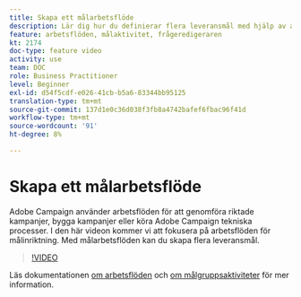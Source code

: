 ```yaml
---
title: Skapa ett målarbetsflöde
description: Lär dig hur du definierar flera leveransmål med hjälp av arbetsflöden med målinriktning.
feature: arbetsflöden, målaktivitet, frågeredigeraren
kt: 2174
doc-type: feature video
activity: use
team: DOC
role: Business Practitioner
level: Beginner
exl-id: d54f5cdf-e026-41cb-b5a6-83344bb95125
translation-type: tm+mt
source-git-commit: 137d1e0c36d038f3fb8a4742bafef6fbac96f41d
workflow-type: tm+mt
source-wordcount: '91'
ht-degree: 8%

---
```


# Skapa ett målarbetsflöde

Adobe Campaign använder arbetsflöden för att genomföra riktade kampanjer, bygga kampanjer eller köra Adobe Campaign tekniska processer. I den här videon kommer vi att fokusera på arbetsflöden för målinriktning. Med målarbetsflöden kan du skapa flera leveransmål.

>[!VIDEO](https://video.tv.adobe.com/v/25605?quality=12)

Läs dokumentationen [om arbetsflöden](https://docs.adobe.com/content/help/en/campaign-classic/using/automating-with-workflows/introduction/about-workflows.html)
och [om målgruppsaktiviteter](https://docs.adobe.com/content/help/en/campaign-classic/using/automating-with-workflows/targeting-activities/about-targeting-activities.html) för mer information.
